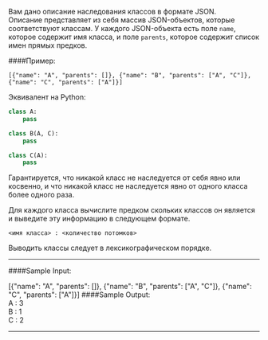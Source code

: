 Вам дано описание наследования классов в формате JSON.  
Описание представляет из себя массив JSON-объектов, которые соответствуют классам. У каждого JSON-объекта есть поле `name`, которое содержит имя класса, и поле `parents`, которое содержит список имен прямых предков.

####Пример:
```
[{"name": "A", "parents": []}, {"name": "B", "parents": ["A", "C"]}, {"name": "C", "parents": ["A"]}]
```

﻿Эквивалент на Python:
```python
class A:
    pass

class B(A, C):
    pass

class C(A):
    pass
```

Гарантируется, что никакой класс не наследуется от себя явно или косвенно, и что никакой класс не наследуется явно от одного класса более одного раза.

Для каждого класса вычислите предком скольких классов он является и выведите эту информацию в следующем формате.

`<имя класса> : <количество потомков>`

Выводить классы следует в лексикографическом порядке.

---
####Sample Input:

[{"name": "A", "parents": []}, {"name": "B", "parents": ["A", "C"]}, {"name": "C", "parents": ["A"]}]
####Sample Output:  
A : 3  
B : 1  
C : 2  

---
